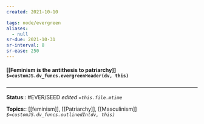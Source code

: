 ```yaml
---
created: 2021-10-10

tags: node/evergreen
aliases:
  - null
sr-due: 2021-10-31
sr-interval: 8
sr-ease: 250
---
```

#### [[Feminism is the antithesis to patriarchy]] `$=customJS.dv_funcs.evergreenHeader(dv, this)`



### <hr class="footnote"/>

**Status**:: #EVER/SEED
*edited `=this.file.mtime`*

**Topics**:: [[feminism]], [[Patriarchy]],  [[Masculinism]]
*`$=customJS.dv_funcs.outlinedIn(dv, this)`*
